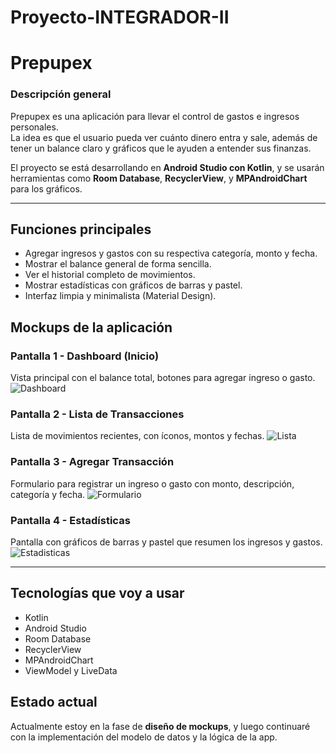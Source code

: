 # Proyecto-INTEGRADOR-II
# Prepupex

### Descripción general
Prepupex es una aplicación para llevar el control de gastos e ingresos personales.  
La idea es que el usuario pueda ver cuánto dinero entra y sale, además de tener un balance claro y gráficos que le ayuden a entender sus finanzas.

El proyecto se está desarrollando en **Android Studio con Kotlin**, y se usarán herramientas como **Room Database**, **RecyclerView**, y **MPAndroidChart** para los gráficos.

---

## Funciones principales
- Agregar ingresos y gastos con su respectiva categoría, monto y fecha.  
- Mostrar el balance general de forma sencilla.  
- Ver el historial completo de movimientos.  
- Mostrar estadísticas con gráficos de barras y pastel.  
- Interfaz limpia y minimalista (Material Design).



## Mockups de la aplicación

### Pantalla 1 - Dashboard (Inicio)
Vista principal con el balance total, botones para agregar ingreso o gasto.
![Dashboard](Mockups/Dashboard.png)

### Pantalla 2 - Lista de Transacciones
Lista de movimientos recientes, con íconos, montos y fechas.
![Lista](Mockups/Lista.png)

### Pantalla 3 - Agregar Transacción
Formulario para registrar un ingreso o gasto con monto, descripción, categoría y fecha.
![Formulario](Mockups/Formulario.png)

### Pantalla 4 - Estadísticas
Pantalla con gráficos de barras y pastel que resumen los ingresos y gastos.
![Estadisticas](Mockups/Estadisticas.png)

---

## Tecnologías que voy a usar
- Kotlin  
- Android Studio  
- Room Database  
- RecyclerView  
- MPAndroidChart  
- ViewModel y LiveData  


## Estado actual
Actualmente estoy en la fase de **diseño de mockups**, y luego continuaré con la implementación del modelo de datos y la lógica de la app.
